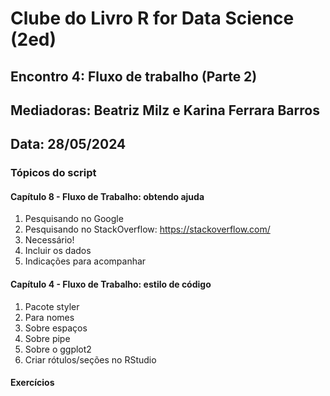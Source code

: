 # Clube do Livro R for Data Science (2ed)

## Encontro 4: Fluxo de trabalho (Parte 2)
## Mediadoras: Beatriz Milz e Karina Ferrara Barros
## Data: 28/05/2024

### Tópicos do script

#### Capítulo 8 - Fluxo de Trabalho: obtendo ajuda
1. Pesquisando no Google
2. Pesquisando no StackOverflow: https://stackoverflow.com/
3. Necessário!
4. Incluir os dados
5. Indicações para acompanhar

#### Capítulo 4 - Fluxo de Trabalho: estilo de código
1. Pacote styler
2. Para nomes
3. Sobre espaços
4. Sobre pipe
5. Sobre o ggplot2
6. Criar rótulos/seções no RStudio

#### Exercícios
